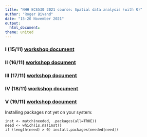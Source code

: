 ```yaml
---
title: "NHH ECS530 2021 course: Spatial data analysis (with R)"
author: "Roger Bivand"
date: "15-20 November 2021"
output: 
  html_document:
theme: united
---
```


### I (15/11) [workshop document](https://rsbivand.github.io/ECS530_h21/ECS530_211115.html)

### II (16/11) [workshop document](https://rsbivand.github.io/ECS530_h21/ECS530_211116.html)

### III (17/11) [workshop document](https://rsbivand.github.io/ECS530_h21/ECS530_211117.html)

### IV (18/11) [workshop document](https://rsbivand.github.io/ECS530_h21/ECS530_211118.html)

### V (19/11) [workshop document](https://rsbivand.github.io/ECS530_h21/ECS530_211119.html)

Installing packages not yet on your system:

```
inst <- match(needed, .packages(all=TRUE))
need <- which(is.na(inst))
if (length(need) > 0) install.packages(needed[need])
```

